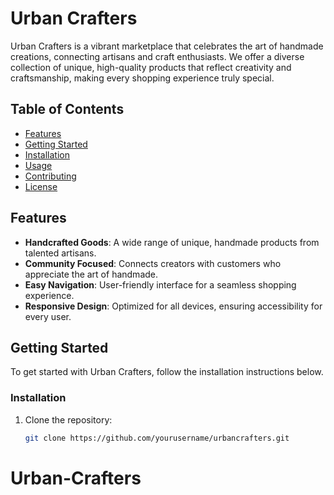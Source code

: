 # Urban Crafters

Urban Crafters is a vibrant marketplace that celebrates the art of handmade creations, connecting artisans and craft enthusiasts. We offer a diverse collection of unique, high-quality products that reflect creativity and craftsmanship, making every shopping experience truly special.

## Table of Contents

- [Features](#features)
- [Getting Started](#getting-started)
- [Installation](#installation)
- [Usage](#usage)
- [Contributing](#contributing)
- [License](#license)

## Features

- **Handcrafted Goods**: A wide range of unique, handmade products from talented artisans.
- **Community Focused**: Connects creators with customers who appreciate the art of handmade.
- **Easy Navigation**: User-friendly interface for a seamless shopping experience.
- **Responsive Design**: Optimized for all devices, ensuring accessibility for every user.

## Getting Started

To get started with Urban Crafters, follow the installation instructions below.

### Installation

1. Clone the repository:
   ```bash
   git clone https://github.com/yourusername/urbancrafters.git
# Urban-Crafters
